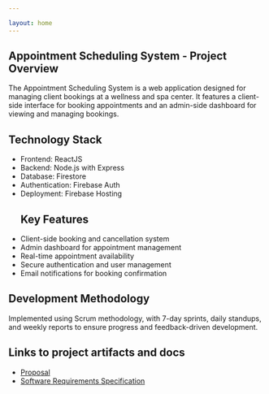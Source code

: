 ```yaml
---

layout: home
---
```

<section id="overview" class="container">
  <h1>Appointment Scheduling System - Project Overview</h1>
  <p>
  The Appointment Scheduling System is a web application designed for managing client bookings at a wellness and spa center. It features a client-side interface for booking appointments and an admin-side dashboard for viewing and managing bookings.
  </p>
  <h2> Technology Stack </h2>
  <ul>
    <li> Frontend: ReactJS </li>
    <li> Backend: Node.js with Express </li>
    <li> Database: Firestore </li>
    <li> Authentication: Firebase Auth </li>
    <li> Deployment: Firebase Hosting </li>
  </ul>
  <ul>
    <h2> Key Features </h2>
    <li> Client-side booking and cancellation system </li>
    <li> Admin dashboard for appointment management</li>
    <li> Real-time appointment availability </li>
    <li> Secure authentication and user management </li>
    <li> Email notifications for booking confirmation </li>
  </ul>
  <h2> Development Methodology </h2>  
  <p> 
   Implemented using Scrum methodology, with 7-day sprints, daily standups, and weekly reports to ensure progress and feedback-driven development.
  </p>
</section>

<section id="Important-links" class="container">
  <h2> Links to project artifacts and docs </h2>
  <ul>
    <li><a href = "https://github.com/teresiawairimu/GVSU-CIS641-Bidii/blob/main/docs/proposal.md">Proposal</a></li>
    <li><a href = "https://github.com/teresiawairimu/GVSU-CIS641-Bidii/blob/main/docs/software_requirements_specification.md">Software Requirements Specification</a> </li>
</section>

